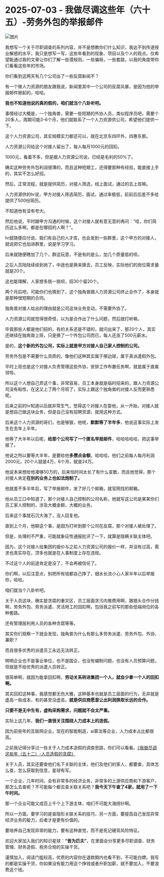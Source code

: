 # 2025-07-03 - 我做尽调这些年（六十五）-劳务外包的举报邮件

![图片](https://mmbiz.qpic.cn/mmbiz_jpg/JTrAVGgvYRFdicx1qbvAhag3nxpiaiamZ1ENBxON0nXOPJcn6ibOkyK02p8x6dyNvDJtN16Z1oczSAcxH2wToM46dw/640?wx_fmt=jpeg&from=appmsg&tp=webp&wxfrom=5&wx_lazy=1)

我想写一个关于尽职调查的系列内容，并不是想教你们什么知识，我达不到传道授业解惑的水平，我只是想写一写，这些年看到的现象、项目以及个人的观点。仅希望能通过我的文章让你们了解一些潜规则，一些骗局，一些套路，以我的角度带你们看看这些年的市场。

你们看到这两天有几个公司出了一些反腐新闻不？

有一个做人力资源的朋友跟我说，新闻里其中一个公司的反腐风暴，是因为他的举报邮件掀起的，哈哈。

**我也不知道他说的真的假的，咱们就当个八卦听吧。**

事情经过大概是，一个独角兽，需要一些短期的外协人员，类似程序员吧，需要个20多人，周期可能3-6个月，他们就联系了一个人力资源供公司，希望他们提供一下。

这个人力资源公司，其实规模实力都还可以，就在北京东四环外，四惠东那。

人力资源公司给这个对接人留出了，每人每月1000元的回扣。

1000元，看着不多，但是据人力资源公司说，已经是毛利的50%了。

确实这种劳务外包利润很薄的，而且这种短期工，还得要那种有经验，能直接上手的，其实不怎么好招。

然后，正常流程，就是提供简历，对接人筛选，线上面试，通过的去上班嘛。

人力资源供的hr说，甲方对接人筛选简历，面试，通过率极低，前前后后差不多给提供了500份简历。

不知道他有没有夸大。

然后他说，平时跟甲方沟通的时候，这个对接人就有意无意的再问：“哇，你们简历这么多啊，都是在哪招的人啊？”。

hr就随便应付说，我们有自己的人才库，也会发到一些群里，这个甲方的对接人，就说把它也加进群里，说是学习学习。

后来就随便瞎加了几个，群这玩意，不是有的是么，加几个质量低的呗。

之后人员陆陆续续到岗了，中途也是换来换去，员工反映，实际他们的岗位需求量就是20个。

这也能理解，人家想多挑一挑呗，招30个留20个。

两个月后吧，可能你们也猜到了，这个独角兽跟人力资源公司终止合作了，本身就是那种很短期的合同。

独角兽对接人给出的理由就是公司这块业务变动，不需要外协了。

人力资源公司就觉得很奇怪，以为是合作出了什么问题，然后就打听嘛。

毕竟那些人都是他们招的，有的关系还是不错的，就问出来了，那20个人，其实还继续在独角兽上班，只是换了一个外包公司而已，每人还涨了500元薪水。

是的，**这个新的外包公司，实际上就是甲方对接人自己家人控制的公司。**

劳务外包是不需要什么资质的，像他们这种其实属于擦边球，属于真派遣假外包。

平时上班也是这个对接人负责管理这些外协，安排工作布置任务啊，就是属于直属领导。

所以这个人想自己弄这个事，非常容易，员工本身就是临时招来的，跟人力资源公司没有粘性，在这又上了两个月班了，实际上跟这个独角兽的对接人反而更熟悉呢。

后来之前的hr知道以后就非常生气，觉得这个对接人在耍他，从一开始，对接人就是想自己做这块业务，但是自己没有招聘资源，就用这种方式。

后来这个人力资源的哥们，也是够狠，他呢，**默默等了半年多**，他说这事实际上发生在去年上半年。

他等了大半年以后呢，**给那个公司写了一个匿名举报邮件**，哈哈哈哈哈，把这事举报了。

他说之所以要等大半年，是要给他**多攒点金额**，哈哈哈，他们之前每人每月利润2000元，20个人就是4万，6个月，就是24万。

他说本来想给他凑够50万的，后来怕时间太长了有什么变数，而且他觉得，那个对接人肯定**在别的业务上也如法炮制了。**

他就差不多半年后，写了举报邮件，发了好几个邮箱，就官网找的邮箱。

他从员工口中知道了，那个对接人自己控制的公司名称，他就写这公司是某某你们员工家人控制的，涉及大概金额，大概的业务。

后来这个事就石沉大海了，没人回复他。

直到上个月，他聊这个事，是因为打听到那个公司在反腐，那个对接人被处理了。

但是，处理的不严重，可能就象征性通报批评了一下，就算是隐瞒关联主体吧。

因为，这个对接人给集团的报价与之前人力资源公司的报价一样，并没有过高，需求也真实存在，顶多也就是在人事制度上存在违规。

不过这个人的前途肯定是没了，不会再被信任了。

你们啊，以后注意点，别把所有钱都自己挣了，细水长流小心人家半年以后举报你，哈哈。

咱们就当个八卦听吧。

关于人员这块，确实是贪腐的重灾区，员工层面贪污内推费用啊，跟猎头合作分钱啊，劳务外包、劳务派遣、灵活用工的回扣啊，包括我之前写的那些低端岗位的各种套路。

还有管理层利用人员的各种贪腐等等。

其实你们观察一下就会发现，独角兽为什么有那么多劳务派遣、劳务外包、外协、兼职？

而且很多优秀的派遣员工永远无法转正。

明明企业也不是事业单位，也不是国企，也没有编制问题，也没有人员预算问题，但就是不给优秀的派遣人员转正。

很简单啊，就因为能拿回扣啊，**劳动关系转进集团一个人，就会少拿一个人的回扣啊。**

其实回扣这种事，我感觉都无伤大雅，这种基本也就是员工层面的行为，无非就是虚高一些成本，有的甚至没虚高，**就是供应商愿意让出利润换取长远的合作。**

**只要不是无中生有，虚构采购需求，问题就不会太严重。**

实际上这几年，**我们一直很关注围绕人力成本上的造假。**

因为前些年的互联网企业，现在的智能制造，ai算法等企业，人力成本占比都很高。

之前我记得分享过一些关于人力成本造假的调查思路，你们可以看看。[《我做尽调这些年（五十二）-人员造假的贪腐》](https://mp.weixin.qq.com/s?__biz=MzUyNTI2NTY0MQ==&mid=2247489978&idx=1&sn=aeb861fd61e6d254fa2870a28a700f81&scene=21#wechat_redirect)

关于人员，其实还要查他们名下关联的主体，他们及他们的家人，都要查，具体怎么查，怎么获取到信息，星球有写。

一个企业，几年时间，会有非常多的经济业务，非常多的上游供应商和下游客户，那怎么去查呢？不可能每个都去查关联关系吧？**我今天下午查了4家，就用了一下午时间。**

那一个企业可能又成百上千个上下游主体，咱们不可能大海捞针啊。

所以一方面，要学习的是查隐形关联关系的技巧，另一方面，要提高自己发现异常经济业务的能力，后者才是更有价值的。

要培养自己发现异常的能力，要有这种直觉，而不是死记硬背风险特征。

欢迎大家加入我们的知识星球：**“皆为匹夫”**，在里面会分享更多尽职调查、财务管理、财务造假、税务合规的实操干货。

谨慎加入，阅读门槛较高，优质的内容你在退款期内也看不到，不可能白嫖。我写的都是实操干货，你如果没有能力用这个挣钱或者升职加薪，就不要加入，不要浪费这个钱。

